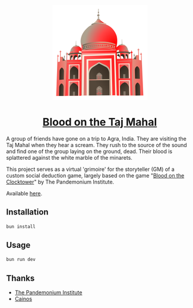 <p align="center">
    <img src='./public/logo.svg' width=256 />
    <h1 align="center"><a href="https://razzula.github.io/red-minaret/">Blood on the Taj Mahal</a></h1>
</p>

A group of friends have gone on a trip to Agra, India. They are visiting the Taj Mahal when they hear a scream. They rush to the source of the sound and find one of the group laying on the ground, dead. Their blood is splattered against the white marble of the minarets.

This project serves as a virtual 'grimoire' for the storyteller (GM) of a custom social deduction game, largely based on the game "[Blood on the Clocktower](https://bloodontheclocktower.com/)" by The Pandemonium Institute.

Available [here](https://razzula.github.io/red-minaret/).

## Installation
```bash
bun install
```

## Usage
```bash
bun run dev
```

## Thanks
- [The Pandemonium Institute](https://bloodontheclocktower.com/)
- [Cainos](https://cainos.itch.io/pixel-art-icon-pack-rpg)
